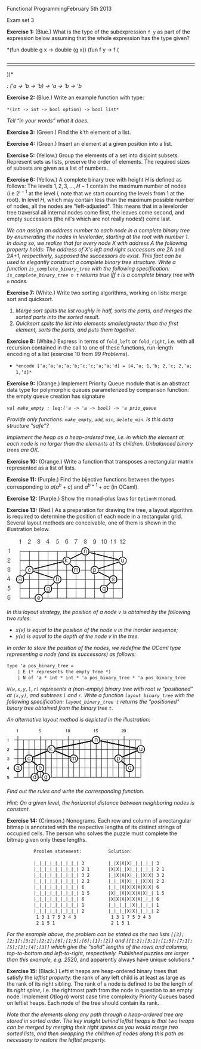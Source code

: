 Functional ProgrammingFebruary 5th 2013

Exam set 3

**Exercise 1:** (Blue.) What is the type of the subexpression `f y` as part of 
the expression below assuming that the whole expression has the type given?

*(fun double g x -> double (g x)) (fun f y -> f (<table
style="display: inline-table; vertical-align: middle">
  <tbody><tr>
    <td></td>
  </tr></tbody>
</table>))*

 *: ('a -> 'b -> 'b) -> 'a -> 'b -> 'b*

**Exercise 2:** (Blue.) Write an example function with type:

`*(int -> int -> bool option) -> bool list*`

*Tell “in your words” what it does.*

**Exercise 3:** (Green.) Find the k'th element of a list.

**Exercise 4:** (Green.) Insert an element at a given position into a list.

**Exercise 5:** (Yellow.) Group the elements of a set into disjoint subsets. 
Represent sets as lists, preserve the order of elements. The required sizes of 
subsets are given as a list of numbers.

**Exercise 6:** (Yellow.) A complete binary tree with height $H$ is defined as 
follows: The levels $1, 2, 3, \ldots, H - 1$ contain the maximum number of 
nodes (i.e $2^{i - 1}$ at the level $i$, note that we start counting the 
levels from $1$ at the root). In level $H$, which may contain less than the 
maximum possible number of nodes, all the nodes are "left-adjusted". This 
means that in a levelorder tree traversal all internal nodes come first, the 
leaves come second, and empty successors (the nil's which are not really 
nodes!) come last.

*We can assign an address number to each node in a complete binary tree by
enumerating the nodes in levelorder, starting at the root with number 1. In
doing so, we realize that for every node X with address A the following
property holds: The address of X's left and right successors are 2*A and
2*A+1, respectively, supposed the successors do exist. This fact can be used
to elegantly construct a complete binary tree structure. Write a function
`is_complete_binary_tree` with the following specification:
`is_complete_binary_tree n t` returns true iff `t` is a complete binary tree
with `n` nodes.*

**Exercise 7:** (White.) Write two sorting algorithms, working on lists: merge 
sort and quicksort.

1. *Merge sort splits the list roughly in half, sorts the parts, and merges
   the sorted parts into the sorted result.*
1. *Quicksort splits the list into elements smaller/greater than the first
   element, sorts the parts, and puts them together.*

**Exercise 8:** (White.) Express in terms of `fold_left` or `fold_right`, i.e. 
with all recursion contained in the call to one of these functions, run-length 
encoding of a list (exercise 10 from *99 Problems*).

* `*encode [‘a;‘a;‘a;‘a;‘b;‘c;‘c;‘a;‘a;‘d] = [4,‘a; 1,‘b; 2,‘c; 2,‘a; 1,‘d]*`

**Exercise 9:** (Orange.) Implement Priority Queue module that is an abstract 
data type for polymorphic queues parameterized by comparison function: the 
empty queue creation has signature

 *`val make_empty : leq:('a -> 'a -> bool) -> 'a prio_queue`*

*Provide only functions: `make_empty`, `add`, `min`, `delete_min`. Is this
data structure "safe"?*

*Implement the heap as a *heap-ordered tree*, i.e. in which the element at
each node is no larger than the elements at its children. Unbalanced binary
trees are OK.*

**Exercise 10:** (Orange.) Write a function that transposes a rectangular 
matrix represented as a list of lists.

**Exercise 11:** (Purple.) Find the bijective functions between the types 
corresponding to $a (a^b + c)$ and $a^{b + 1} + ac$ (in OCaml).

**Exercise 12:** (Purple.) Show the monad-plus laws for `OptionM` monad.

**Exercise 13:** (Red.) As a preparation for drawing the tree, a layout 
algorithm is required to determine the position of each node in a rectangular 
grid. Several layout methods are conceivable, one of them is shown in the 
illustration below.

*![](Layout_bin_tree-p64.png)*

*In this layout strategy, the position of a node v is obtained by the
following two rules:*

* *x(v) is equal to the position of the node v in the inorder sequence;*
* *y(v) is equal to the depth of the node v in the tree.*

*In order to store the position of the nodes, we redefine the OCaml type
representing a node (and its successors) as follows:*

```
type 'a pos_binary_tree =
    | E (* represents the empty tree *)
    | N of 'a * int * int * 'a pos_binary_tree * 'a pos_binary_tree
```

*`N(w,x,y,l,r)` represents a (non-empty) binary tree with root w "positioned"
at `(x,y)`, and subtrees `l` and `r`. Write a function `layout_binary_tree`
with the following specification: `layout_binary_tree t` returns the
"positioned" binary tree obtained from the binary tree `t`.*

*An alternative layout method is depicted in the illustration:*

*![](Layout_bin_tree-p65.png)*

*Find out the rules and write the corresponding function.*

*Hint: On a given level, the horizontal distance between neighboring nodes is
constant.*

**Exercise 14:** (Crimson.) Nonograms. Each row and column of a rectangular 
bitmap is annotated with the respective lengths of its distinct strings of 
occupied cells. The person who solves the puzzle must complete the bitmap 
given only these lengths.

```
          Problem statement:          Solution:

          |_|_|_|_|_|_|_|_| 3         |_|X|X|X|_|_|_|_| 3
          |_|_|_|_|_|_|_|_| 2 1       |X|X|_|X|_|_|_|_| 2 1
          |_|_|_|_|_|_|_|_| 3 2       |_|X|X|X|_|_|X|X| 3 2
          |_|_|_|_|_|_|_|_| 2 2       |_|_|X|X|_|_|X|X| 2 2
          |_|_|_|_|_|_|_|_| 6         |_|_|X|X|X|X|X|X| 6
          |_|_|_|_|_|_|_|_| 1 5       |X|_|X|X|X|X|X|_| 1 5
          |_|_|_|_|_|_|_|_| 6         |X|X|X|X|X|X|_|_| 6
          |_|_|_|_|_|_|_|_| 1         |_|_|_|_|X|_|_|_| 1
          |_|_|_|_|_|_|_|_| 2         |_|_|_|X|X|_|_|_| 2
           1 3 1 7 5 3 4 3             1 3 1 7 5 3 4 3
           2 1 5 1                     2 1 5 1
```

*For the example above, the problem can be stated as the two lists
`[[3];[2;1];[3;2];[2;2];[6];[1;5];[6];[1];[2]]` and
`[[1;2];[3;1];[1;5];[7;1];[5];[3];[4];[3]]` which give the "solid" lengths of
the rows and columns, top-to-bottom and left-to-right, respectively. Published
puzzles are larger than this example, e.g. 25*20, and apparently always have
unique solutions.*

**Exercise 15:** (Black.) Leftist heaps are heap-ordered binary trees that 
satisfy the *leftist property*: the rank of any left child is at least as 
large as the rank of its right sibling. The rank of a node is defined to be 
the length of its *right spine*, i.e. the rightmost path from the node in 
question to an empty node. Implement $O (\log n)$ worst case time complexity 
Priority Queues based on leftist heaps. Each node of the tree should contain 
its rank.

*Note that the elements along any path through a heap-ordered tree are stored
in sorted order. The key insight behind leftist heaps is that two heaps can be
merged by merging their right spines as you would merge two sorted lists, and
then swapping the children of nodes along this path as necessary to restore
the leftist property.*



